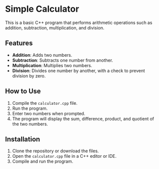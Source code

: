 
# Simple Calculator

This is a basic C++ program that performs arithmetic operations such as addition, subtraction, multiplication, and division.

## Features

- **Addition**: Adds two numbers.
- **Subtraction**: Subtracts one number from another.
- **Multiplication**: Multiplies two numbers.
- **Division**: Divides one number by another, with a check to prevent division by zero.

## How to Use

1. Compile the `calculator.cpp` file.
2. Run the program.
3. Enter two numbers when prompted.
4. The program will display the sum, difference, product, and quotient of the two numbers.

## Installation

1. Clone the repository or download the files.
2. Open the `calculator.cpp` file in a C++ editor or IDE.
3. Compile and run the program.
